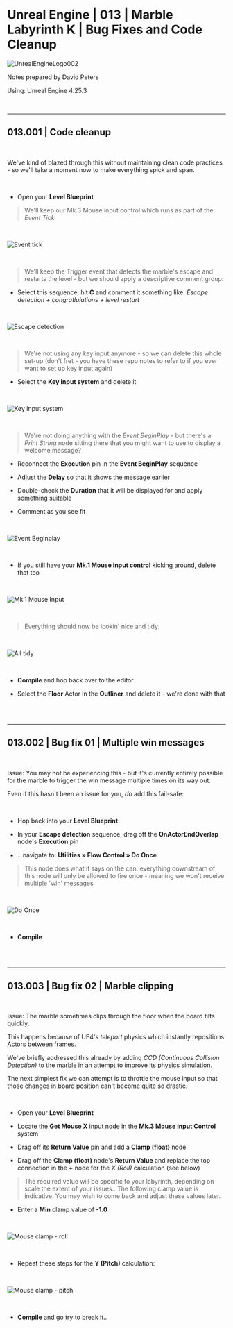 # Unreal Engine | 013 | Marble Labyrinth K | Bug Fixes and Code Cleanup

![UnrealEngineLogo002](https://user-images.githubusercontent.com/36719180/90347960-a4e68900-e087-11ea-9349-f5a59105b4d2.png)


Notes prepared by David Peters

Using: Unreal Engine 4.25.3 

<br>

---

## 013.001 | Code cleanup

<br>

We've kind of blazed through this without maintaining clean code practices - so we'll take a moment now to make everything spick and span.

<br>

- Open your **Level Blueprint**

> We'll keep our Mk.3 Mouse input control which runs as part of the *Event Tick*

<br>

![Event tick](https://user-images.githubusercontent.com/36719180/93944727-97f53d80-fd89-11ea-8505-cb794e7d8b8c.png)

<br>

> We'll keep the Trigger event that detects the marble's escape and restarts the level - but we should apply a descriptive comment group:

- Select this sequence, hit **C** and comment it something like: *Escape detection + congratlulations + level restart*

<br>

![Escape detection](https://user-images.githubusercontent.com/36719180/93944962-19e56680-fd8a-11ea-8f1d-92d476a5d170.png)

<br>

> We're not using any key input anymore - so we can delete this whole set-up (don't fret - you have these repo notes to refer to if you ever want to set up key input again)

- Select the **Key input system** and delete it

<br>

![Key input system](https://user-images.githubusercontent.com/36719180/93945230-9ed08000-fd8a-11ea-8381-880ddbe43c33.png)

<br>

> We're not doing anything with the *Event BeginPlay* - but there's a *Print String* node sitting there that you might want to use to display a welcome message?

- Reconnect the **Execution** pin in the **Event BeginPlay** sequence

- Adjust the **Delay** so that it shows the message earlier

- Double-check the **Duration** that it will be displayed for and apply something suitable

- Comment as you see fit

<br>

![Event Beginplay](https://user-images.githubusercontent.com/36719180/93945877-e60b4080-fd8b-11ea-9b7b-61a88099e8f0.png)

<br>

- If you still have your **Mk.1 Mouse input control** kicking around, delete that too

<br>

![Mk.1 Mouse Input](https://user-images.githubusercontent.com/36719180/93946137-9416ea80-fd8c-11ea-93d2-da35459f6ec8.png)

<br>

> Everything should now be lookin' nice and tidy.

<br>

![All tidy](https://user-images.githubusercontent.com/36719180/93946489-87df5d00-fd8d-11ea-950c-c310502c7a10.png)

<br>

- **Compile** and hop back over to the editor

- Select the **Floor** Actor in the **Outliner** and delete it - we're done with that

<br><br>

---

## 013.002 | Bug fix 01 | Multiple win messages

<br>

Issue: You may not be experiencing this - but it's currently entirely possible for the marble to trigger the win message multiple times on its way out.

Even if this hasn't been an issue for you, *do* add this fail-safe:

<br>

- Hop back into your **Level Blueprint**

- In your **Escape detection** sequence, drag off the **OnActorEndOverlap** node's **Execution** pin

- .. navigate to: **Utilities » Flow Control » Do Once**

> This node does what it says on the can; everything downstream of this node will only be allowed to fire once - meaning we won't receive multiple 'win' messages 

<br>

![Do Once](https://user-images.githubusercontent.com/36719180/93947087-ff61bc00-fd8e-11ea-80d8-5bd664c7159c.png)

<br>

- **Compile**

<br><br>

---

## 013.003 | Bug fix 02 | Marble clipping

<br>

Issue: The marble sometimes clips through the floor when the board tilts quickly.

This happens because of UE4's *teleport* physics which instantly repositions Actors between frames.

We've briefly addressed this already by adding *CCD (Continuous Collision Detection)* to the marble in an attempt to improve its physics simulation.

The next simplest fix we can attempt is to throttle the mouse input so that those changes in board position can't become quite so drastic.

<br>

- Open your **Level Blueprint**

- Locate the **Get Mouse X** input node in the **Mk.3 Mouse input Control** system

- Drag off its **Return Value** pin and add a **Clamp (float)** node

- Drag off the **Clamp (float)** node's **Return Value** and replace the top connection in the **+** node for the *X (Roll)* calculation (see below)

> The required value will be specific to your labyrinth, depending on scale the extent of your issues.. The following clamp value is indicative. You may wish to come back and adjust these values later.

- Enter a **Min** clamp value of **-1.0**

<br>

![Mouse clamp - roll](https://user-images.githubusercontent.com/36719180/93949191-6e8ddf00-fd94-11ea-9956-c7af5843c076.png)

<br>

- Repeat these steps for the **Y (Pitch)** calculation:

<br>

![Mouse clamp - pitch](https://user-images.githubusercontent.com/36719180/93949618-36d36700-fd95-11ea-8ddc-2474c78c7aef.png)

<br>

- **Compile** and go try to break it..

<br>







